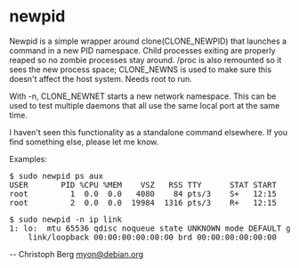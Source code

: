 newpid
======

Newpid is a simple wrapper around clone(CLONE_NEWPID) that launches a command
in a new PID namespace. Child processes exiting are properly reaped so no
zombie processes stay around. /proc is also remounted so it sees the new
process space; CLONE_NEWNS is used to make sure this doesn't affect the host
system. Needs root to run.

With -n, CLONE_NEWNET starts a new network namespace. This can be used to test
multiple daemons that all use the same local port at the same time.

I haven't seen this functionality as a standalone command elsewhere. If you
find something else, please let me know.

Examples:
<pre>
$ sudo newpid ps aux
USER       PID %CPU %MEM    VSZ   RSS TTY      STAT START   TIME COMMAND
root         1  0.0  0.0   4080    84 pts/3    S+   12:15   0:00 newpid ps aux
root         2  0.0  0.0  19984  1316 pts/3    R+   12:15   0:00 ps aux
</pre>

<pre>
$ sudo newpid -n ip link
1: lo: <LOOPBACK,UP,LOWER_UP> mtu 65536 qdisc noqueue state UNKNOWN mode DEFAULT group default
    link/loopback 00:00:00:00:00:00 brd 00:00:00:00:00:00
</pre>

 -- Christoph Berg <myon@debian.org>
